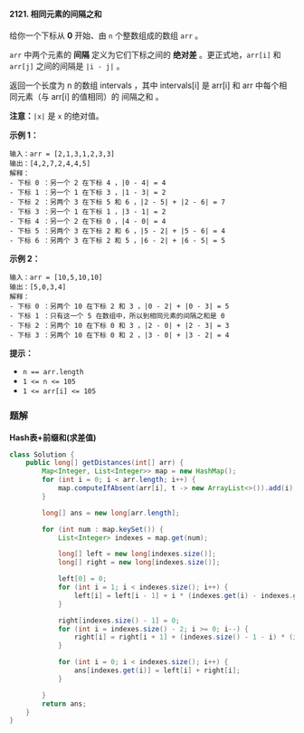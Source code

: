 #### 2121. 相同元素的间隔之和

给你一个下标从 **0** 开始、由 `n` 个整数组成的数组 `arr` 。

`arr` 中两个元素的 **间隔** 定义为它们下标之间的 **绝对差** 。更正式地，`arr[i]` 和 `arr[j]` 之间的间隔是 `|i - j|` 。

返回一个长度为 n 的数组 intervals ，其中 intervals[i] 是 arr[i] 和 arr 中每个相同元素（与 arr[i] 的值相同）的 间隔之和 。

**注意：**`|x|` 是 `x` 的绝对值。

**示例 1：**

```shell
输入：arr = [2,1,3,1,2,3,3]
输出：[4,2,7,2,4,4,5]
解释：
- 下标 0 ：另一个 2 在下标 4 ，|0 - 4| = 4
- 下标 1 ：另一个 1 在下标 3 ，|1 - 3| = 2
- 下标 2 ：另两个 3 在下标 5 和 6 ，|2 - 5| + |2 - 6| = 7
- 下标 3 ：另一个 1 在下标 1 ，|3 - 1| = 2
- 下标 4 ：另一个 2 在下标 0 ，|4 - 0| = 4
- 下标 5 ：另两个 3 在下标 2 和 6 ，|5 - 2| + |5 - 6| = 4
- 下标 6 ：另两个 3 在下标 2 和 5 ，|6 - 2| + |6 - 5| = 5
```

**示例 2：**

```shell
输入：arr = [10,5,10,10]
输出：[5,0,3,4]
解释：
- 下标 0 ：另两个 10 在下标 2 和 3 ，|0 - 2| + |0 - 3| = 5
- 下标 1 ：只有这一个 5 在数组中，所以到相同元素的间隔之和是 0
- 下标 2 ：另两个 10 在下标 0 和 3 ，|2 - 0| + |2 - 3| = 3
- 下标 3 ：另两个 10 在下标 0 和 2 ，|3 - 0| + |3 - 2| = 4
```

**提示：**

- `n == arr.length`
- `1 <= n <= 105`
- `1 <= arr[i] <= 105`

### 题解

**Hash表+前缀和(求差值)**

```java
class Solution {
    public long[] getDistances(int[] arr) {
        Map<Integer, List<Integer>> map = new HashMap();
        for (int i = 0; i < arr.length; i++) {
            map.computeIfAbsent(arr[i], t -> new ArrayList<>()).add(i);
        }

        long[] ans = new long[arr.length];

        for (int num : map.keySet()) {
            List<Integer> indexes = map.get(num);

            long[] left = new long[indexes.size()];
            long[] right = new long[indexes.size()];

            left[0] = 0;
            for (int i = 1; i < indexes.size(); i++) {
                left[i] = left[i - 1] + i * (indexes.get(i) - indexes.get(i - 1));
            }

            right[indexes.size() - 1] = 0;
            for (int i = indexes.size() - 2; i >= 0; i--) {
                right[i] = right[i + 1] + (indexes.size() - 1 - i) * (indexes.get(i + 1) - indexes.get(i));
            }

            for (int i = 0; i < indexes.size(); i++) {
                ans[indexes.get(i)] = left[i] + right[i];
            }

        }
        return ans;
    }
}
```

